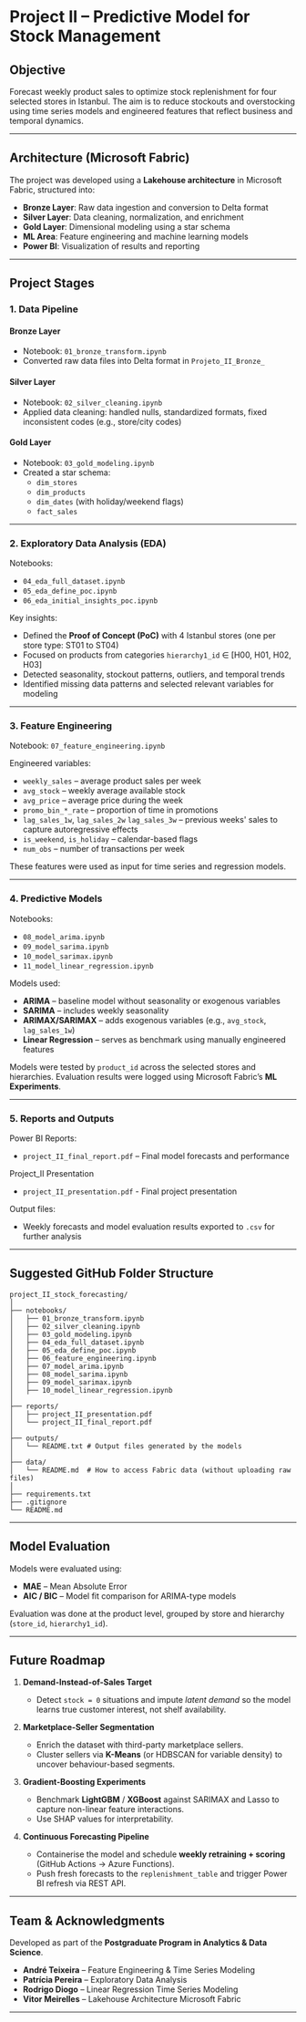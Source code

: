 # Project II – Predictive Model for Stock Management

## Objective

Forecast weekly product sales to optimize stock replenishment for four selected stores in Istanbul. The aim is to reduce stockouts and overstocking using time series models and engineered features that reflect business and temporal dynamics.

---

## Architecture (Microsoft Fabric)

The project was developed using a **Lakehouse architecture** in Microsoft Fabric, structured into:

- **Bronze Layer**: Raw data ingestion and conversion to Delta format
- **Silver Layer**: Data cleaning, normalization, and enrichment
- **Gold Layer**: Dimensional modeling using a star schema
- **ML Area**: Feature engineering and machine learning models
- **Power BI**: Visualization of results and reporting

---

## Project Stages

### 1. Data Pipeline

#### Bronze Layer
- Notebook: `01_bronze_transform.ipynb`
- Converted raw data files into Delta format in `Projeto_II_Bronze_`

#### Silver Layer
- Notebook: `02_silver_cleaning.ipynb`
- Applied data cleaning: handled nulls, standardized formats, fixed inconsistent codes (e.g., store/city codes)

#### Gold Layer
- Notebook: `03_gold_modeling.ipynb`
- Created a star schema:
  - `dim_stores`
  - `dim_products`
  - `dim_dates` (with holiday/weekend flags)
  - `fact_sales`

---

### 2. Exploratory Data Analysis (EDA)

Notebooks:
- `04_eda_full_dataset.ipynb`
- `05_eda_define_poc.ipynb`
- `06_eda_initial_insights_poc.ipynb`



Key insights:
- Defined the **Proof of Concept (PoC)** with 4 Istanbul stores (one per store type: ST01 to ST04)
- Focused on products from categories `hierarchy1_id` ∈ [H00, H01, H02, H03]
- Detected seasonality, stockout patterns, outliers, and temporal trends
- Identified missing data patterns and selected relevant variables for modeling

---

### 3. Feature Engineering

Notebook: `07_feature_engineering.ipynb`

Engineered variables:
- `weekly_sales` – average product sales per week
- `avg_stock` – weekly average available stock
- `avg_price` – average price during the week
- `promo_bin_*_rate` – proportion of time in promotions
- `lag_sales_1w`, `lag_sales_2w` `lag_sales_3w` – previous weeks' sales to capture autoregressive effects
- `is_weekend`, `is_holiday` – calendar-based flags
- `num_obs` – number of transactions per week

These features were used as input for time series and regression models.

---

### 4. Predictive Models

Notebooks:
- `08_model_arima.ipynb`
- `09_model_sarima.ipynb`
- `10_model_sarimax.ipynb`
- `11_model_linear_regression.ipynb`

Models used:
- **ARIMA** – baseline model without seasonality or exogenous variables
- **SARIMA** – includes weekly seasonality
- **ARIMAX/SARIMAX** – adds exogenous variables (e.g., `avg_stock`, `lag_sales_1w`)
- **Linear Regression** – serves as benchmark using manually engineered features

Models were tested by `product_id` across the selected stores and hierarchies. Evaluation results were logged using Microsoft Fabric’s **ML Experiments**.

---

### 5. Reports and Outputs

Power BI Reports:
- `project_II_final_report.pdf` – Final model forecasts and performance

Project_II Presentation
- `project_II_presentation.pdf` - Final project presentation

Output files:
- Weekly forecasts and model evaluation results exported to `.csv` for further analysis

---

## Suggested GitHub Folder Structure

```
project_II_stock_forecasting/
│
├── notebooks/
│   ├── 01_bronze_transform.ipynb
│   ├── 02_silver_cleaning.ipynb
│   ├── 03_gold_modeling.ipynb
│   ├── 04_eda_full_dataset.ipynb
│   ├── 05_eda_define_poc.ipynb
│   ├── 06_feature_engineering.ipynb
│   ├── 07_model_arima.ipynb
│   ├── 08_model_sarima.ipynb
│   ├── 09_model_sarimax.ipynb
│   ├── 10_model_linear_regression.ipynb
│
├── reports/
│   ├── project_II_presentation.pdf
│   └── project_II_final_report.pdf
│
├── outputs/
│   └── README.txt # Output files generated by the models
│
├── data/
│   └── README.md  # How to access Fabric data (without uploading raw files)
│
├── requirements.txt
├── .gitignore
└── README.md
```

---

## Model Evaluation

Models were evaluated using:

- **MAE** – Mean Absolute Error  
- **AIC / BIC** – Model fit comparison for ARIMA-type models  

Evaluation was done at the product level, grouped by store and hierarchy (`store_id`, `hierarchy1_id`).

---

## Future Roadmap

1. **Demand-Instead-of-Sales Target**  
   - Detect `stock = 0` situations and impute *latent demand* so the model learns true customer interest, not shelf availability.

2. **Marketplace-Seller Segmentation**  
   - Enrich the dataset with third-party marketplace sellers.  
   - Cluster sellers via **K-Means** (or HDBSCAN for variable density) to uncover behaviour-based segments.

3. **Gradient-Boosting Experiments**  
   - Benchmark **LightGBM** / **XGBoost** against SARIMAX and Lasso to capture non-linear feature interactions.  
   - Use SHAP values for interpretability.

4. **Continuous Forecasting Pipeline**  
   - Containerise the model and schedule **weekly retraining + scoring** (GitHub Actions → Azure Functions).  
   - Push fresh forecasts to the `replenishment_table` and trigger Power BI refresh via REST API.

---

## Team & Acknowledgments

Developed as part of the **Postgraduate Program in Analytics & Data Science**.

- **André Teixeira** – Feature Engineering & Time Series Modeling  
- **Patrícia Pereira** – Exploratory Data Analysis
- **Rodrigo Diogo** – Linear Regression Time Series Modeling
- **Vitor Meirelles** – Lakehouse Architecture Microsoft Fabric       

---
